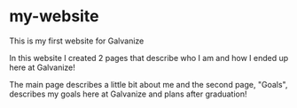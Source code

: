 # my-website
This is my first website for Galvanize

In this website I created 2 pages that describe who I am and how I ended up here at Galvanize!

The main page describes a little bit about me and the second page, "Goals", describes my goals here at Galvanize 
and plans after graduation!
